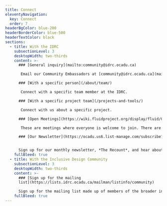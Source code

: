 ```yaml
---
title: Connect
eleventyNavigation:
  key: Connect
  order: 7
headerBgColor: blue-200
headerBorderColor: blue-500
headerTextColor: black
sections:
  - title: With the IDRC
    subsectionLevel: 3
    desktopWidth: two-thirds
    content: >-
      ### [General inquiry](mailto:community@idrc.ocadu.ca)

       Email our Community Embassadors at [community@idrc.ocadu.ca](mailto:community@idrc.ocadu.ca).

      ### [With a specific person](/about/team/)

       Connect with a specific team member at the IDRC.

      ### [With a specific project team](/projects-and-tools/)

       Connect with us about a specific project.

      ### [Open Meetings](https://wiki.fluidproject.org/display/fluid/Community+workshops+and+design+crits)

       These are meetings where everyone is welcome to join. There are two types – community workshops, and design crits.

      ### [Our Newsletter](https://ocadu.us6.list-manage.com/subscribe?u=df09b45913649b12f2a2aef66&id=97ef2e9d6a)


      Sign up for our monthly newsletter, *The Recount*, and hear about IDRC activities and the latest news from the field.
    fullBleed: true
  - title: With the Inclusive Design Community
    subsectionLevel: 3
    desktopWidth: two-thirds
    content: >-
      ### [Sign up for the mailing
      list](https://lists.idrc.ocadu.ca/mailman/listinfo/community)

      Sign up for the mailing list made up of members of the broader inclusive design community.
    fullBleed: true
---
```

